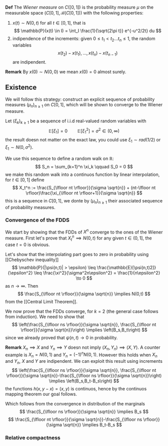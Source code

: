 **Def** The _Wiener measure_ on $C([0,1])$ is the probability measure $\mu$ on the measurable space $(C[0,1], \mathcal{B}(C[0,1]))$ with the following properties:
1. $x(t) \sim N(0,t)$ for all $t \in [0,1]$, that is
$$
\mathbb{P}(x(t) \in I) = \int_I \frac{1}{\sqrt{2\pi t}} e^{-u^2/2t} du
$$
2. indipendence of the increments: given $0 \leq t_1 < t_2 \dots t_n \leq 1$, the random variables
$$
x(t_2)-x(t_1), \dots, x(t_n)-x(t_{n-1})
$$
are indipendent.

**Remark** By $x(0) \sim N(0,0)$ we mean $x(0)=0$ almost surely.

## Existence

We will follow this strategy: construct an explicit sequence of probability measures $(\mu_n)_{n \geq 1}$ on $C[0,1]$, which will be shown to converge to the Wiener measure.

Let $(\xi_k)_{k \geq 1}$ be a sequence of i.i.d real-valued random variables with
$$
\mathbb{E}[\xi_1] = 0 \qquad \mathbb{E}[\xi_1^2] = \sigma^2 \in (0,\infty)
$$
the result doesn not matter on the exact law, you could use $\xi_1 \sim rad(1/2)$ or $\xi_1 \sim N(0,\sigma^2)$.

We use this sequence to define a random walk on $\mathbb{R}$:
$$
S_n = \sum_{k=1}^n \xi_k \qquad S_0 = 0
$$
we make this random walk into a continuos function by linear interpolation, for $t \in [0,1]$ define
$$
X_t^n := \frac{S_{\lfloor nt \rfloor}}{\sigma \sqrt{n}} + (nt-\lfloor nt \rfloor)\frac{\xi_{\lfloor nt \rfloor+1}}{\sigma \sqrt{n}}
$$
this is a sequence in $C[0,1]$, we donte by $(\mu_n)_{n\geq 1}$ their associated sequence of probability measures. 

### Convergence of the FDDS

We start by showing that the FDDs of $X^n$ converge to the ones of the Wiener measure. 
First let's prove that $X_t^n \implies N(0,t)$ for any given $t \in (0,1]$, the case $t=0$ is obvious.

Let's show that the interpolating part goes to zero in probability using [[Chebyschev inequality]]
$$
\mathbb{P}(|\psi(n,t)| > \epsilon) \leq \frac{\mathbb{E}[\psi(n,t)2]}{\epsilon^2} \leq \frac{\xi^2}{\sigma^2n\epsilon^2} = \frac{1}{n\epsilon^2} \to 0
$$
as $n \to \infty$.
Then 
$$
\frac{S_{\lfloor nt \rfloor}}{\sigma \sqrt{n}} \implies N(0,t)
$$
from the [[Central Limit Theorem]].

We now prove that the FDDs converge, for $k=2$ (the general case follows from induction).
We need to show that
$$
\left(\frac{S_{\lfloor ns \rfloor}}{\sigma \sqrt{n}}, \frac{S_{\lfloor nt \rfloor}}{\sigma \sqrt{n}}\right) \implies \left(B_s,B_t\right)
$$
since we already proved that $\psi(n,t) \to 0$ in probability.

**Remark** $X_n \implies X$ and $Y_n \implies Y$ doesn not imply $(X_n,Y_n) \implies (X,Y)$. A counter example is $X_n = N(0,1)$ and $Y_n = (-1)^n N(0,1)$. 
However this holds when $X_n$ and $Y_n$, $X$ and $Y$ are indipendent. We can exploit this result using increments
$$
\left(\frac{S_{\lfloor ns \rfloor}}{\sigma \sqrt{n}}, \frac{S_{\lfloor nt \rfloor}}{\sigma \sqrt{n}}-\frac{S_{\lfloor ns \rfloor}}{\sigma \sqrt{n}}\right) \implies \left(B_s,B_t-B_s\right)
$$
the functions $h(x,y-x) = (x,y)$ is continuos, hence by the continuos mapping theorem our goal follows.

Which follows from  the convergence in distribution of the marginals
$$
\frac{S_{\lfloor ns \rfloor}}{\sigma \sqrt{n}} \implies B_s
$$
$$
\frac{S_{\lfloor nt \rfloor}}{\sigma \sqrt{n}}-\frac{S_{\lfloor ns \rfloor}}{\sigma \sqrt{n}} \implies B_t-B_s
$$

### Relative compactness
